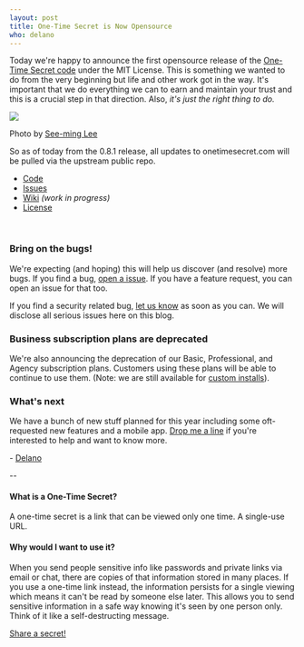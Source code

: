 ```yaml
---
layout: post
title: One-Time Secret is Now Opensource
who: delano
---
```


Today we're happy to announce the first opensource release of the [One-Time Secret code](https://github.com/onetimesecret/onetimesecret) under the MIT License. This is something we wanted to do from the very beginning but life and other work got in the way. It's important that we do everything we can to earn and maintain your trust and this is a crucial step in that direction. Also, *it's just the right thing to do.*

<div class="right lighter inline">
  <a href="http://www.flickr.com/photos/seeminglee/8357585327/"><img src="http://farm9.staticflickr.com/8238/8357585327_c1852189f3_m.jpg" /></a>
  <p class="smallest">Photo by <a href="http://www.flickr.com/photos/seeminglee/8357585327/">See-ming Lee</a></p>
</div>

So as of today from the 0.8.1 release, all updates to onetimesecret.com will be pulled via the upstream public repo.

* [Code](https://github.com/onetimesecret/onetimesecret)
* [Issues](https://github.com/onetimesecret/onetimesecret/issues)
* [Wiki](https://github.com/onetimesecret/onetimesecret/wiki) *(work in progress)*
* [License](https://raw.github.com/onetimesecret/onetimesecret/master/LICENSE.txt)

<br/>

### Bring on the bugs! ###

We're expecting (and hoping) this will help us discover (and resolve) more bugs. If you find a bug, [open a issue](https://github.com/onetimesecret/onetimesecret/issues). If you have a feature request, you can open an issue for that too.

If you find a security related bug, [let us know](https://onetimesecret.com/info/security) as soon as you can. We will disclose all serious issues here on this blog.


### Business subscription plans are deprecated ###

We're also announcing the deprecation of our Basic, Professional, and Agency subscription plans. Customers using these plans will be able to continue to use them. (Note: we are still available for [custom installs](mailto:custom@onetimesecret.com)).


### What's next ###

We have a bunch of new stuff planned for this year including some oft-requested new features and a mobile app. [Drop me a line](mailto:contribute@onetimesecret.com) if you're interested to help and want to know more.

\- [Delano](https://onetimesecret.com/about)

--

#### What is a One-Time Secret? ####

A one-time secret is a link that can be viewed only one time. A single-use URL.

#### Why would I want to use it? ####

When you send people sensitive info like passwords and private links via email or chat, there are copies of that information stored in many places. If you use a one-time link instead, the information persists for a single viewing which means it can't be read by someone else later. This allows you to send sensitive information in a safe way knowing it's seen by one person only. Think of it like a self-destructing message.

<a class="msg" href="https://onetimesecret.com/">Share a secret!</a>


